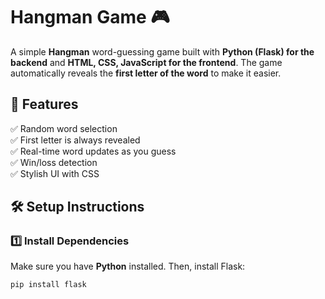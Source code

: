 # Hangman Game 🎮

A simple **Hangman** word-guessing game built with **Python (Flask) for the backend** and **HTML, CSS, JavaScript for the frontend**. The game automatically reveals the **first letter of the word** to make it easier.

## 📌 Features
✅ Random word selection  
✅ First letter is always revealed  
✅ Real-time word updates as you guess  
✅ Win/loss detection  
✅ Stylish UI with CSS  

## 🛠️ Setup Instructions
### 1️⃣ Install Dependencies
Make sure you have **Python** installed. Then, install Flask:

```bash
pip install flask

